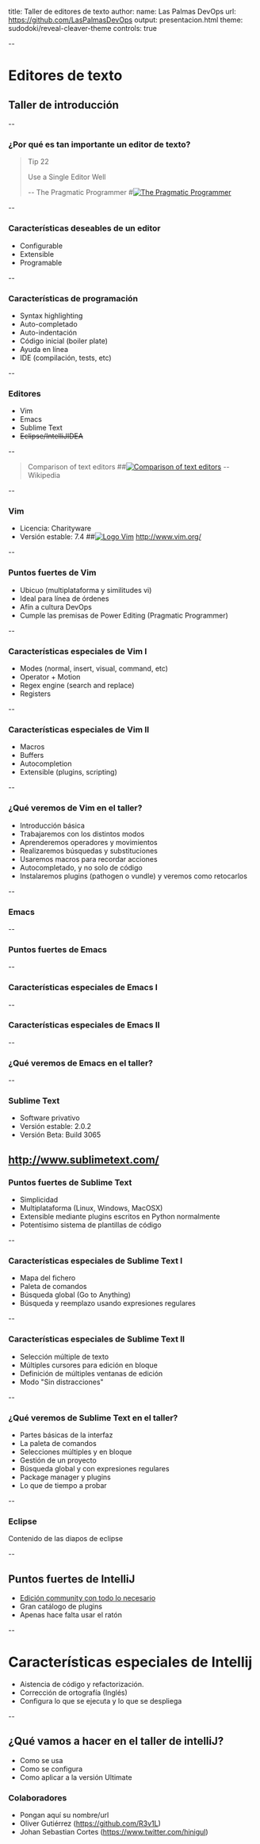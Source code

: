 title: Taller de editores de texto
author:
  name: Las Palmas DevOps
  url: https://github.com/LasPalmasDevOps
output: presentacion.html
theme: sudodoki/reveal-cleaver-theme
controls: true

--

# Editores de texto
## Taller de introducción

--

### ¿Por qué es tan importante un editor de texto?
> Tip 22
>
> Use a Single Editor Well
>
> -- The Pragmatic Programmer
#[![The Pragmatic Programmer](images/thepragmaticprogrammer.png)](https://pragprog.com/the-pragmatic-programmer/extracts/tips)

--

### Características deseables de un editor
* Configurable
* Extensible
* Programable

--

### Características de programación
* Syntax highlighting
* Auto-completado
* Auto-indentación
* Código inicial (boiler plate)
* Ayuda en línea
* IDE (compilación, tests, etc)

--

### Editores
* Vim
* Emacs
* Sublime Text
* ~~Eclipse/IntelliJIDEA~~

--

> Comparison of text editors
> ##[![Comparison of text editors](images/Comparison_of_text_editors.png)](http://en.wikipedia.org/wiki/Comparison_of_text_editors)
> -- Wikipedia

--

### Vim
* Licencia: Charityware
* Versión estable: 7.4
##[![Logo Vim](images/vimlogo.png)](http://www.vim.org)
http://www.vim.org/

--

### Puntos fuertes de Vim
* Ubicuo (multiplataforma y similitudes vi)
* Ideal para línea de órdenes
* Afín a cultura DevOps
* Cumple las premisas de Power Editing (Pragmatic Programmer)

--

### Características especiales de Vim I
* Modes (normal, insert, visual, command, etc)
* Operator + Motion
* Regex engine (search and replace)
* Registers

--

### Características especiales de Vim II
* Macros
* Buffers
* Autocompletion
* Extensible (plugins, scripting)

--

### ¿Qué veremos de Vim en el taller?
* Introducción básica
* Trabajaremos con los distintos modos
* Aprenderemos operadores y movimientos
* Realizaremos búsquedas y substituciones
* Usaremos macros para recordar acciones
* Autocompletado, y no solo de código
* Instalaremos plugins (pathogen o vundle) y veremos como retocarlos

--

### Emacs

--

### Puntos fuertes de Emacs

--

### Características especiales de Emacs I

--

### Características especiales de Emacs II

--

### ¿Qué veremos de Emacs en el taller?

--

### Sublime Text

* Software privativo
* Versión estable: 2.0.2
* Versión Beta: Build 3065

http://www.sublimetext.com/
--

### Puntos fuertes de Sublime Text

* Simplicidad
* Multiplataforma (Linux, Windows, MacOSX)
* Extensible mediante plugins escritos en Python normalmente
* Potentísimo sistema de plantillas de código

--

### Características especiales de Sublime Text I

* Mapa del fichero
* Paleta de comandos
* Búsqueda global (Go to Anything)
* Búsqueda y reemplazo usando expresiones regulares

--

### Características especiales de Sublime Text II

* Selección múltiple de texto
* Múltiples cursores para edición en bloque
* Definición de múltiples ventanas de edición
* Modo "Sin distracciones"

--

### ¿Qué veremos de Sublime Text en el taller?

* Partes básicas de la interfaz
* La paleta de comandos
* Selecciones múltiples y en bloque
* Gestión de un proyecto
* Búsqueda global y con expresiones regulares
* Package manager y plugins
* Lo que de tiempo a probar

--

### Eclipse

Contenido de las diapos de eclipse

--

## Puntos fuertes de IntelliJ
* [Edición community con todo lo necesario](https://www.jetbrains.com/idea/features/editions_comparison_matrix.html)
* Gran catálogo de plugins
* Apenas hace falta usar el ratón

--
# Características especiales de Intellij
* Aistencia de código y refactorización.
* Corrección de ortografía (Inglés)
* Configura lo que se ejecuta y lo que se despliega

--
## ¿Qué vamos a hacer en el taller de intelliJ?
* Como se usa
* Como se configura
* Como aplicar a la versión Ultimate

### Colaboradores

* Pongan aquí su nombre/url
* Oliver Gutiérrez (https://github.com/R3v1L)
* Johan Sebastian Cortes (https://www.twitter.com/hinigul)
